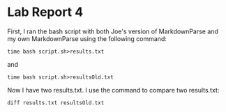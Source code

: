 # __Lab Report 4__

First, I ran the bash script with both Joe's version of MarkdownParse and my own MarkdownParse using the following command:

```
time bash script.sh>results.txt
```
and
```
time bash script.sh>resultsOld.txt
```

Now I have two results.txt. I use the command to compare two results.txt:

```
diff results.txt resultsOld.txt
```
